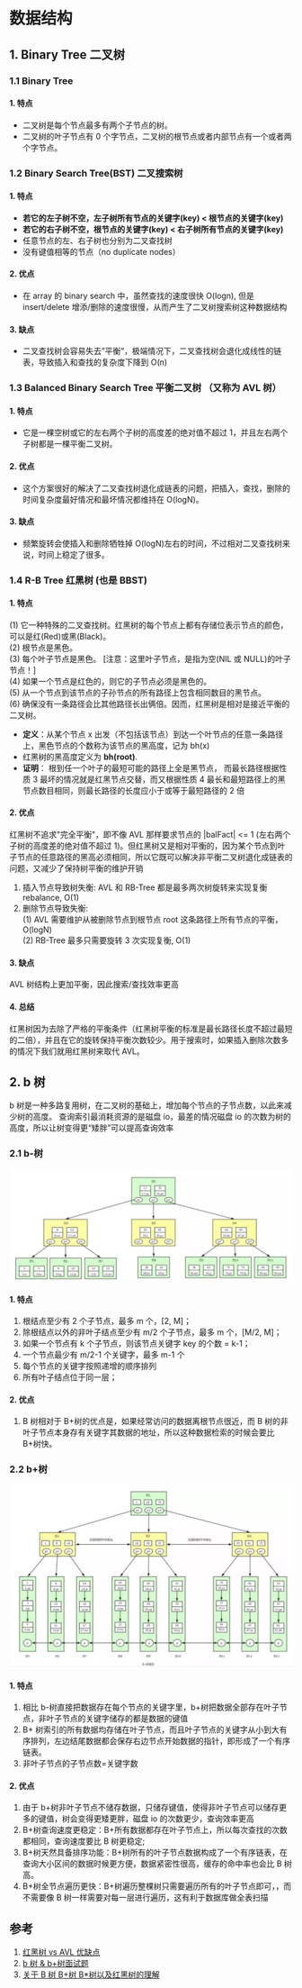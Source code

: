 # 数据结构

## 1. Binary Tree 二叉树

### 1.1 Binary Tree

#### 1. 特点

- 二叉树是每个节点最多有两个子节点的树。
- 二叉树的叶子节点有 0 个字节点，二叉树的根节点或者内部节点有一个或者两个字节点。

### 1.2 Binary Search Tree(BST) 二叉搜索树

#### 1. 特点

- **若它的左子树不空，左子树所有节点的关键字(key) < 根节点的关键字(key)**
- **若它的右子树不空，根节点的关键字(key) < 右子树所有节点的关键字(key)**
- 任意节点的左、右子树也分别为二叉查找树
- 没有键值相等的节点（no duplicate nodes）

#### 2. 优点

- 在 array 的 binary search 中，虽然查找的速度很快 O(logn), 但是 insert/delete 增添/删除的速度很慢，从而产生了二叉树搜索树这种数据结构

#### 3. 缺点

- 二叉查找树会容易失去”平衡“，极端情况下，二叉查找树会退化成线性的链表，导致插入和查找的复杂度下降到 O(n)

### 1.3 Balanced Binary Search Tree 平衡二叉树 （又称为 AVL 树）

#### 1. 特点

- 它是一棵空树或它的左右两个子树的高度差的绝对值不超过 1，并且左右两个子树都是一棵平衡二叉树。

#### 2. 优点

- 这个方案很好的解决了二叉查找树退化成链表的问题，把插入，查找，删除的时间复杂度最好情况和最坏情况都维持在 O(logN)。

#### 3. 缺点

- 频繁旋转会使插入和删除牺牲掉 O(logN)左右的时间，不过相对二叉查找树来说，时间上稳定了很多。

### 1.4 R-B Tree 红黑树 (也是 BBST)

#### 1. 特点

(1) 它一种特殊的二叉查找树。红黑树的每个节点上都有存储位表示节点的颜色，可以是红(Red)或黑(Black)。  
(2) 根节点是黑色。  
(3) 每个叶子节点是黑色。 [注意：这里叶子节点，是指为空(NIL 或 NULL)的叶子节点！]  
(4) 如果一个节点是红色的，则它的子节点必须是黑色的。  
(5) 从一个节点到该节点的子孙节点的所有路径上包含相同数目的黑节点。  
(6) 确保没有一条路径会比其他路径长出俩倍。因而，红黑树是相对是接近平衡的二叉树。

- **定义**：从某个节点 x 出发（不包括该节点）到达一个叶节点的任意一条路径上，黑色节点的个数称为该节点的黑高度，记为 bh(x)
- 红黑树的黑高度定义为 **bh(root)**.
- **证明**： 根到任一个叶子的最短可能的路径上全是黑节点， 而最长路径根据性质 3 最坏的情况就是红黑节点交替，而又根据性质 4 最长和最短路径上的黑节点数目相同，则最长路径的长度应小于或等于最短路径的 2 倍

#### 2. 优点

红黑树不追求"完全平衡"，即不像 AVL 那样要求节点的 |balFact| <= 1 (左右两个子树的高度差的绝对值不超过 1)。但红黑树又是相对平衡的，因为某个节点到叶子节点的任意路径的黑高必须相同，所以它既可以解决非平衡二叉树退化成链表的问题，又减少了保持树平衡的维护开销

1.  插入节点导致树失衡: AVL 和 RB-Tree 都是最多两次树旋转来实现复衡 rebalance, O(1)
2.  删除节点导致失衡:  
    (1) AVL 需要维护从被删除节点到根节点 root 这条路径上所有节点的平衡，O(logN)  
    (2) RB-Tree 最多只需要旋转 3 次实现复衡, O(1)

#### 3. 缺点

AVL 树结构上更加平衡，因此搜索/查找效率更高

#### 4. 总结

红黑树因为去除了严格的平衡条件（红黑树平衡的标准是最长路径长度不超过最短的二倍），并且在它的旋转保持平衡次数较少。用于搜索时，如果插入删除次数多的情况下我们就用红黑树来取代 AVL。

## 2. b 树

b 树是一种多路复用树，在二叉树的基础上，增加每个节点的子节点数，以此来减少树的高度。
查询索引最消耗资源的是磁盘 io，最差的情况磁盘 io 的次数为树的高度，所以让树变得更“矮胖”可以提高查询效率

### 2.1 b-树

![alt text](../image/b-树模型.jpg)

#### 1. 特点

1. 根结点至少有 2 个子节点，最多 m 个，[2, M]；
2. 除根结点以外的非叶子结点至少有 m/2 个子节点，最多 m 个，[M/2, M]；
3. 如果一个节点有 k 个子节点，则该节点关键字 key 的个数 = k-1；
4. 一个节点最少有 m/2-1 个关键字，最多 m-1 个
5. 每个节点的关键字按照递增的顺序排列
6. 所有叶子结点位于同一层；

#### 2. 优点

1. B 树相对于 B+树的优点是，如果经常访问的数据离根节点很近，而 B 树的非叶子节点本身存有关键字其数据的地址，所以这种数据检索的时候会要比 B+树快。

### 2.2 b+树

![alt text](../image/b+树模型.jpg)

#### 1. 特点

1. 相比 b-树直接把数据存在每个节点的关键字里，b+树把数据全部存在叶子节点，非叶子节点的关键字储存的都是数据的键值
2. B+ 树索引的所有数据均存储在叶子节点，而且叶子节点的关键字从小到大有序排列，左边结尾数据都会保存右边节点开始数据的指针，即形成了一个有序链表。
3. 非叶子节点的子节点数=关键字数

#### 2. 优点

1. 由于 b+树非叶子节点不储存数据，只储存键值，使得非叶子节点可以储存更多的键值，树会变得更矮更胖，磁盘 io 的次数更少，查询效率更高
2. B+树查询速度更稳定：B+所有数据都存在叶子节点上，所以每次查找的次数都相同，查询速度要比 B 树更稳定;
3. B+树天然具备排序功能：B+树所有的叶子节点数据构成了一个有序链表，在查询大小区间的数据时候更方便，数据紧密性很高，缓存的命中率也会比 B 树高。
4. B+树全节点遍历更快：B+树遍历整棵树只需要遍历所有的叶子节点即可，，而不需要像 B 树一样需要对每一层进行遍历，这有利于数据库做全表扫描

## 参考

1. [红黑树 vs AVL 优缺点](https://www.jianshu.com/p/37436ed14cc6)
2. [b 树 & b+树面试题](https://blog.csdn.net/weixin_30908707/article/details/97396050?utm_medium=distribute.pc_relevant_t0.none-task-blog-2%7Edefault%7EBlogCommendFromMachineLearnPai2%7Edefault-1.control&depth_1-utm_source=distribute.pc_relevant_t0.none-task-blog-2%7Edefault%7EBlogCommendFromMachineLearnPai2%7Edefault-1.control)
3. [关于 B 树 B+树 B\*树以及红黑树的理解](https://blog.csdn.net/herr_kun/article/details/80550652)
